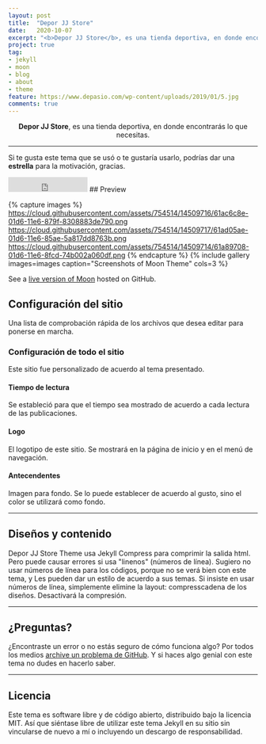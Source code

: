 ```yaml
---
layout: post
title:  "Depor JJ Store"
date:   2020-10-07
excerpt: "<b>Depor JJ Store</b>, es una tienda deportiva, en donde encontrarás lo que necesitas."
project: true
tag:
- jekyll 
- moon
- blog
- about
- theme
feature: https://www.depasio.com/wp-content/uploads/2019/01/5.jpg
comments: true
---
```

    
<center><b>Depor JJ Store</b>, es una tienda deportiva, en donde encontrarás lo que necesitas.</center>

---
     
Si te gusta este tema que se usó o te gustaría usarlo, podrías dar una **estrella** para la motivación, gracias.

<iframe src="https://ghbtns.com/github-btn.html?user=TaylanTatli&repo=Moon&type=star&count=true&size=large" frameborder="0" scrolling="0" width="160px" height="30px"></iframe>    
## Preview

{% capture images %}
	https://cloud.githubusercontent.com/assets/754514/14509716/61ac6c8e-01d6-11e6-879f-8308883de790.png
	https://cloud.githubusercontent.com/assets/754514/14509717/61ad05ae-01d6-11e6-85ae-5a817dd8763b.png
	https://cloud.githubusercontent.com/assets/754514/14509714/61a89708-01d6-11e6-8fcd-74b002a060df.png
{% endcapture %}
{% include gallery images=images caption="Screenshots of Moon Theme" cols=3 %}   
      
See a [live version of Moon](http://taylantatli.github.io/Moon) hosted on GitHub.

## Configuración del sitio
Una lista de comprobación rápida de los archivos que desea editar para ponerse en marcha.

### Configuración de todo el sitio
Este sitio fue personalizado de acuerdo al tema presentado.

#### Tiempo de lectura

Se estableció para que el tiempo sea mostrado de acuerdo a cada lectura de las publicaciones.

#### Logo
El logotipo de este sitio. Se mostrará en la página de inicio y en el menú de navegación.

#### Antecendentes
Imagen para fondo. Se lo puede establecer de acuerdo al gusto, sino el color se utilizará como fondo.

---

## Diseños y contenido

Depor JJ Store Theme usa Jekyll Compress para comprimir la salida html. Pero puede causar errores si usa "linenos" (números de línea). Sugiero no usar números de línea para los códigos, porque no se verá bien con este tema, y Les pueden dar un estilo de acuerdo a sus temas. Si insiste en usar números de línea, simplemente elimine la layout: compresscadena de los diseños. Desactivará la compresión.

---

## ¿Preguntas?

¿Encontraste un error o no estás seguro de cómo funciona algo? Por todos los medios [archive un problema de GitHub](https://github.com/TaylanTatli/Moon/issues/new). Y si haces algo genial con este tema no dudes en hacerlo saber.

---

## Licencia

Este tema es software libre y de código abierto, distribuido bajo la licencia MIT. Así que siéntase libre de utilizar este tema Jekyll en su sitio sin vincularse de nuevo a mí o incluyendo un descargo de responsabilidad.

